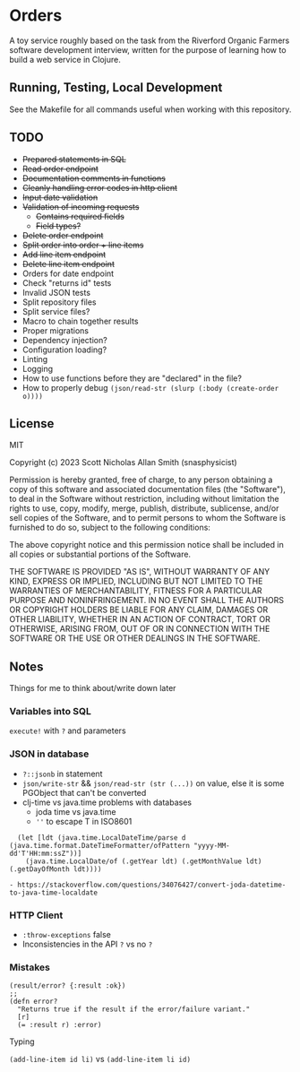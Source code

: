 # Orders

A toy service roughly based on the task from the Riverford Organic Farmers
software development interview, written for the purpose of learning
how to build a web service in Clojure.

## Running, Testing, Local Development

See the Makefile for all commands useful when working with this repository.

## TODO

- ~~Prepared statements in SQL~~
- ~~Read order endpoint~~
- ~~Documentation comments in functions~~
- ~~Cleanly handling error codes in http client~~
- ~~Input date validation~~
- ~~Validation of incoming requests~~
    - ~~Contains required fields~~
    - ~~Field types?~~
- ~~Delete order endpoint~~
- ~~Split order into order + line items~~
- ~~Add line item endpoint~~
- ~~Delete line item endpoint~~
- Orders for date endpoint
- Check "returns id" tests
- Invalid JSON tests
- Split repository files
- Split service files?
- Macro to chain together results
- Proper migrations
- Dependency injection?
- Configuration loading?
- Linting
- Logging
- How to use functions before they are "declared" in the file?
- How to properly debug `(json/read-str (slurp (:body (create-order o))))`

## License

MIT

Copyright (c) 2023 Scott Nicholas Allan Smith (snasphysicist)

Permission is hereby granted, free of charge, to any person obtaining a copy
of this software and associated documentation files (the "Software"), to deal
in the Software without restriction, including without limitation the rights
to use, copy, modify, merge, publish, distribute, sublicense, and/or sell
copies of the Software, and to permit persons to whom the Software is
furnished to do so, subject to the following conditions:

The above copyright notice and this permission notice shall be included in all
copies or substantial portions of the Software.

THE SOFTWARE IS PROVIDED "AS IS", WITHOUT WARRANTY OF ANY KIND, EXPRESS OR
IMPLIED, INCLUDING BUT NOT LIMITED TO THE WARRANTIES OF MERCHANTABILITY,
FITNESS FOR A PARTICULAR PURPOSE AND NONINFRINGEMENT. IN NO EVENT SHALL THE
AUTHORS OR COPYRIGHT HOLDERS BE LIABLE FOR ANY CLAIM, DAMAGES OR OTHER
LIABILITY, WHETHER IN AN ACTION OF CONTRACT, TORT OR OTHERWISE, ARISING FROM,
OUT OF OR IN CONNECTION WITH THE SOFTWARE OR THE USE OR OTHER DEALINGS IN THE
SOFTWARE.

## Notes

Things for me to think about/write down later

### Variables into SQL

`execute!` with `?` and parameters

### JSON in database

- `?::jsonb` in statement
- `json/write-str` && `json/read-str (str (...))` on value,
    else it is some PGObject that can't be converted
- clj-time vs java.time problems with databases
    - joda time vs java.time
    - `''` to escape T in ISO8601
```
  (let [ldt (java.time.LocalDateTime/parse d (java.time.format.DateTimeFormatter/ofPattern "yyyy-MM-dd'T'HH:mm:ssZ"))]
    (java.time.LocalDate/of (.getYear ldt) (.getMonthValue ldt) (.getDayOfMonth ldt))))
```
    - https://stackoverflow.com/questions/34076427/convert-joda-datetime-to-java-time-localdate
    
### HTTP Client

- `:throw-exceptions` false
- Inconsistencies in the API `?` vs no `?`

### Mistakes

```
(result/error? {:result :ok})
;;
(defn error? 
  "Returns true if the result if the error/failure variant."
  [r] 
  (= :result r) :error)
```

Typing

`(add-line-item id li)` vs `(add-line-item li id)`
